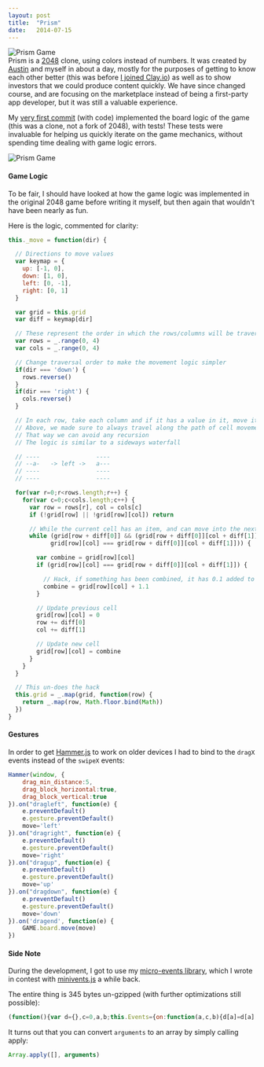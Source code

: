 ```yaml
---
layout: post
title:  "Prism"
date:   2014-07-15
---
```

![Prism Game](https://raw.githubusercontent.com/Zolmeister/prism/master/images/440x280.png)  
Prism is a [2048](http://gabrielecirulli.github.io/2048/) clone, using colors instead of numbers.
It was created by [Austin](http://austinhallock.com) and myself in about a day, mostly for the purposes of
getting to know each other better (this was before [I joined Clay.io](http://localhost:4000/2014/07/cto-cofounder-clay-io.html))
as well as to show investors that we could produce content quickly. We have since
changed course, and are focusing on the marketplace instead of being a first-party app developer,
but it was still a valuable experience.

My [very first commit](https://github.com/Zolmeister/prism/commit/e0f1a8362c268dbc3cdb853c9cead70b5ba6e251) (with code)
implemented the board logic of the game (this was a clone, not a fork of 2048), with tests!
These tests were invaluable for helping us quickly iterate on the game mechanics,
without spending time dealing with game logic errors.

![Prism Game](https://raw.githubusercontent.com/Zolmeister/prism/master/images/screenshot.png)

#### Game Logic
To be fair, I should have looked at how the game logic was implemented in the original 2048 game
before writing it myself, but then again that wouldn't have been nearly as fun.

Here is the logic, commented for clarity:

```js
this._move = function(dir) {

  // Directions to move values
  var keymap = {
    up: [-1, 0],
    down: [1, 0],
    left: [0, -1],
    right: [0, 1]
  }

  var grid = this.grid
  var diff = keymap[dir]

  // These represent the order in which the rows/columns will be traversed
  var rows = _.range(0, 4)
  var cols = _.range(0, 4)

  // Change traversal order to make the movement logic simpler
  if(dir === 'down') {
    rows.reverse()
  }
  if(dir === 'right') {
    cols.reverse()
  }

  // In each row, take each column and if it has a value in it, move it
  // Above, we made sure to always travel along the path of cell movement
  // That way we can avoid any recursion
  // The logic is similar to a sideways waterfall

  // ----                ----
  // --a-   -> left ->   a---
  // ----                ----
  // ----                ----

  for(var r=0;r<rows.length;r++) {
    for(var c=0;c<cols.length;c++) {
      var row = rows[r], col = cols[c]
      if (!grid[row] || !grid[row][col]) return

      // While the current cell has an item, and can move into the next cell
      while (grid[row + diff[0]] && (grid[row + diff[0]][col + diff[1]] === 0 ||
            grid[row][col] === grid[row + diff[0]][col + diff[1]])) {

        var combine = grid[row][col]
        if (grid[row][col] === grid[row + diff[0]][col + diff[1]]) {

          // Hack, if something has been combined, it has 0.1 added to it temporarily
          combine = grid[row][col] + 1.1
        }

        // Update previous cell
        grid[row][col] = 0
        row += diff[0]
        col += diff[1]

        // Update new cell
        grid[row][col] = combine
      }
    }
  }

  // This un-does the hack
  this.grid = _.map(grid, function(row) {
    return _.map(row, Math.floor.bind(Math))
  })
}
```

#### Gestures
In order to get [Hammer.js](http://hammerjs.github.io/) to work on older devices
I had to bind to the `dragX` events instead of the `swipeX` events:

```js
Hammer(window, {
	drag_min_distance:5,
	drag_block_horizontal:true,
	drag_block_vertical:true
}).on("dragleft", function(e) {
	e.preventDefault()
	e.gesture.preventDefault()
	move='left'
}).on("dragright", function(e) {
	e.preventDefault()
	e.gesture.preventDefault()
	move='right'
}).on("dragup", function(e) {
	e.preventDefault()
	e.gesture.preventDefault()
	move='up'
}).on("dragdown", function(e) {
	e.preventDefault()
	e.gesture.preventDefault()
	move='down'
}).on('dragend', function(e) {
	GAME.board.move(move)
})
```

#### Side Note
During the development, I got to use my [micro-events library](https://gist.github.com/Zolmeister/6372840),
which I wrote in contest with [minivents.js](https://github.com/allouis/minivents/issues/2) a while back.

The entire thing is 345 bytes un-gzipped (with further optimizations still possible):

```js
(function(){var d={},c=0,a,b;this.Events={on:function(a,c,b){d[a]=d[a]||[];d[a].push({f:c,c:b})},off:function(b,e){a=d[b]||[];if(!e)return a.length=0;for(c=a.length;0<=--c;)e==a[c].f&&a.splice(c,1)},emit:function(){b=Array.apply([],arguments);a=d[b.shift()]||[];b=b[0]instanceof Array&&b[0]||b;for(c=a.length;0<=--c;)a[c].f.apply(a[c].c,b)}}})()
```

It turns out that you can convert `arguments` to an array by simply calling apply:

```js
Array.apply([], arguments)
```
